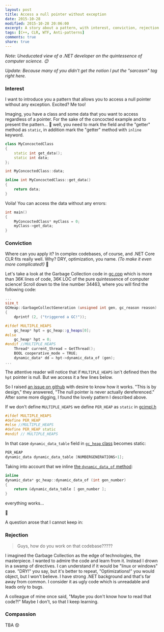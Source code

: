 ```yaml
---
layout: post
title: Access a null pointer without exception
date: 2015-10-28
modified: 2015-10-28 20:06:00
excerpt: A story about a pattern, with interest, conviction, rejection and compassion in the end.
tags: [C++, CLR, WTF, Anti-patterns]
comments: true
share: true
---
```


_Note: Uneducated view of a .NET developer on the quintessence of computer science. :blush:_

_Update: Because many of you didn't get the notion I put the "sarcasm" tag right here._

### Interest

I want to introduce you a pattern that allows you to access a null pointer without any exception. Excited? Me too!

Imaging, you have a class and some data that you want to access regardless of a pointer. For the sake of the concocted example and to present the pattern... :grimacing: well, you need to mark the field and the "getter" method as `static`, in addition mark the "getter" method with `inline` keyword.

```cpp
class MyConcoctedClass
{
	static int get_data();
	static int data;
};

int MyConcoctedClass::data;

inline int MyConcoctedClass::get_data()
{
	return data;
}
```

Voila! You can access the data without any errors:

```cpp
int main()
{
	MyConcoctedClass* myClass = 0;
	myClass->get_data;
}
```

### Conviction

Where can you apply it? In complex codebases, of course, and .NET Core CLR fits really well. Why? DRY, optimization, you name. _(To make it even more complicated!)_ :japanese_ogre:

Let's take a look at the Garbage Collection code in [gc.cpp][gc.cpp] which is more than 36K lines of code, 36K LOC of the pure quintessence of computer science! Scroll down to the line number 34463, where you will find the following code:

```cpp
...
size_t
GCHeap::GarbageCollectGeneration (unsigned int gen, gc_reason reason)
{
    dprintf (2, ("triggered a GC!"));

#ifdef MULTIPLE_HEAPS
    gc_heap* hpt = gc_heap::g_heaps[0];
#else
    gc_heap* hpt = 0;
#endif //MULTIPLE_HEAPS
    Thread* current_thread = GetThread();
    BOOL cooperative_mode = TRUE;
    dynamic_data* dd = hpt->dynamic_data_of (gen);
...
```

The attentive reader will notice that if `MULTIPLE_HEAPS` isn't defined then the `hpt` pointer is null. But we access it a few lines below.

So I raised [an issue on github][issue] with desire to know how it works. "This is by design," they answered, "The null pointer is never actually dereferenced." After some more digging, I found the lovely pattern I described above.

If we don't define `MULTIPLE_HEAPS` we define `PER_HEAP` as `static` in [gcimpl.h][gcimpl.h]

```cpp
#ifdef MULTIPLE_HEAPS
#define PER_HEAP
#else //MULTIPLE_HEAPS
#define PER_HEAP static
#endif // MULTIPLE_HEAPS
```

In that case `dynamic_data_table` field in [`gc_heap` class][gcpriv.h-static] becomes static:

```cpp
PER_HEAP
dynamic_data dynamic_data_table [NUMBERGENERATIONS+1];
```

Taking into account that we inline [the `dynamic_data_of` method][gcpriv.h-inline]:

```cpp
inline
dynamic_data* gc_heap::dynamic_data_of (int gen_number)
{
    return &dynamic_data_table [ gen_number ];
}
```

everything works...

:see_no_evil:

A question arose that I cannot keep in:

### Rejection

> Guys, how do you work on that codebase?????

I imagined the Garbage Collection as the edge of technologies, the masterpiece. I wanted to admire the code and learn from it. Instead I drown in a swamp of directives. I can understand if it would be "linux or windows" case. "DRY!" you say, but it's better to repeat, "Optimizations!" you would object, but I won't believe. I have strong .NET background and that's far away from common. I consider it as ugly code which is unreadable and leads only to bugs.

A colleague of mine once said, "Maybe you don't know how to read that code?!" Maybe I don't, so that I keep learning.

### Compassion

TBA :worried:

  [gc.cpp]: https://raw.githubusercontent.com/dotnet/coreclr/release/1.0.0-rc1/src/gc/gc.cpp
  [issue]: https://github.com/dotnet/coreclr/issues/1860
  [gcimpl.h]: https://github.com/dotnet/coreclr/blob/release/1.0.0-rc1/src/gc/gcimpl.h#L22
  [gcpriv.h-static]: https://github.com/dotnet/coreclr/blob/release/1.0.0-rc1/src/gc/gcpriv.h#L3431
  [gcpriv.h-inline]: https://github.com/dotnet/coreclr/blob/release/1.0.0-rc1/src/gc/gcpriv.h#L4276
